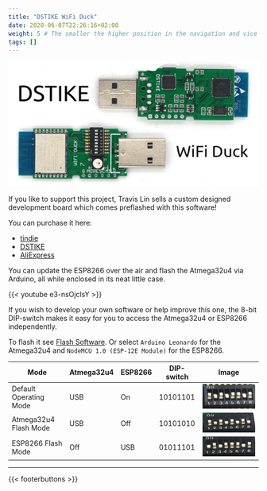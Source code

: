 ```yaml
---
title: "DSTIKE WiFi Duck"
date: 2020-06-07T22:26:16+02:00
weight: 5 # The smaller the higher position in the navigation and vice versa
tags: []
---
```


![DSTIKE WiFi Duck](/media/wifi_duck/dstikeboard.jpg?height=200px)  

If you like to support this project,
Travis Lin sells a custom designed development board which comes preflashed with this software!  

You can purchase it here:  
- [tindie](https://www.tindie.com/products/lspoplove/dstike-wifi-duck/)
- [DSTIKE](https://dstike.com/products/dstike-wifi-duck)
- [AliExpress](https://www.aliexpress.com/item/4000256143274.html)

You can update the ESP8266 over the air and flash the Atmega32u4 via Arduino,
all while enclosed in its neat little case.  

{{< youtube e3-nsOjclsY >}}

If you wish to develop your own software or help improve this one,
the 8-bit DIP-switch makes it easy for you to access the Atmega32u4 or ESP8266 independently.  

To flash it see [Flash Software](#flash-software).
Or select `Arduino Leonardo` for the Atmega32u4
and `NodeMCU 1.0 (ESP-12E Module)` for the ESP8266.  

| Mode | Atmega32u4 | ESP8266 | DIP-switch | Image |
| --- | --- | --- | --- | --- |
| Default Operating Mode | USB | On | 10101101 | ![dstike wifi duck work mode](/media/wifi_duck/dstike_normal.jpg?height=50px) |
| Atmega32u4 Flash Mode | USB | Off |10101010 | ![dstike wifi duck atmega mode](/media/wifi_duck/dstike_atmega.jpg?height=50px) |
| ESP8266 Flash Mode | Off | USB | 01011101 | ![dstike wifi duck esp8266 mode](/media/wifi_duck/dstike_esp8266.jpg?height=50px) |

---

{{< footerbuttons >}}